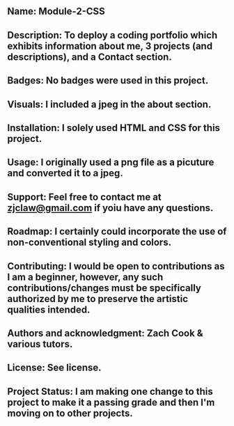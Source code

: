 ## Name: Module-2-CSS

## Description:  To deploy a coding portfolio which exhibits information about me, 3 projects (and descriptions), and a Contact section.

## Badges:  No badges were used in this project.

## Visuals:  I included a jpeg in the about section.  

## Installation:  I solely used HTML and CSS for this project.

## Usage:  I originally used a png file as a picuture and converted it to a jpeg.

## Support:  Feel free to contact me at zjclaw@gmail.com if yoiu have any questions.  

## Roadmap:  I certainly could incorporate the use of non-conventional styling and colors.

## Contributing:  I would be open to contributions as I am a beginner, however, any such contributions/changes must be specifically authorized by me to preserve the artistic qualities intended.

## Authors and acknowledgment:  Zach Cook & various tutors.

## License:  See license.  

## Project Status:  I am making one change to this project to make it a passing grade and then I'm moving on to other projects.
